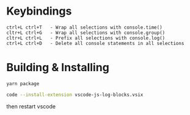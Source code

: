 # Keybindings

```
ctrl+L ctrl+T   - Wrap all selections with console.time()
cltr+L ctrl+G   - Wrap all selections with console.group()
cltr+L ctrl+L   - Prefix all selections with console.log()
ctrl+L ctrl+D   - Delete all console statements in all selections
```

# Building & Installing

```bash
yarn package

code --install-extension vscode-js-log-blocks.vsix
```

then restart vscode
